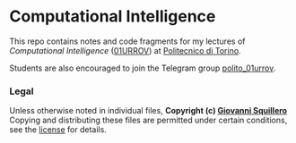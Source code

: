 Computational Intelligence
==========================

This repo contains notes and code fragments for my lectures of *Computational Intelligence* ([01URROV](https://didattica.polito.it/pls/portal30/gap.pkg_guide.viewGap?p_cod_ins=01URROV)) at [Politecnico di Torino](https://www.polito.it/). 

Students are also encouraged to join the Telegram group [polito_01urrov](https://t.me/polito_01urrov).

### Legal

Unless otherwise noted in individual files, **Copyright (c) [Giovanni Squillero](https://squillero.github.io/)**  
Copying and distributing these files are permitted under certain conditions, see the [license](./LICENSE.md) for details.  
